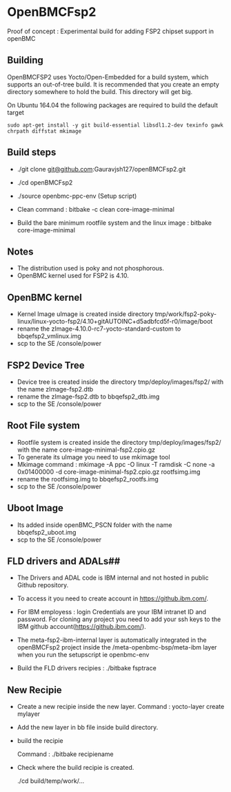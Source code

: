 # OpenBMCFsp2 #

Proof of concept : Experimental build for adding FSP2 chipset support in openBMC

## Building ##

OpenBMCFSP2 uses Yocto/Open-Embedded for a build system, which supports an
out-of-tree build.  It is recommended that you create an empty directory
somewhere to hold the build.  This directory will get big.

On Ubuntu 164.04 the following packages are required to build the default target

    sudo apt-get install -y git build-essential libsdl1.2-dev texinfo gawk chrpath diffstat mkimage

## Build steps ##

  - ./git clone git@github.com:Gauravjsh127/openBMCFsp2.git

  - ./cd openBMCFsp2
    
  - ./source openbmc-ppc-env  (Setup script)
    
  - Clean command :    bitbake -c clean core-image-minimal
  	
  - Build the bare minimum rootfile system and the linux image :    bitbake core-image-minimal

## Notes ##

 - The distribution used is poky and not phosphorous. 
 - OpenBMC kernel used for FSP2 is 4.10.

## OpenBMC kernel ##

 - Kernel Image uImage is created inside directory tmp/work/fsp2-poky-linux/linux-yocto-fsp2/4.10+gitAUTOINC+d5adbfcd5f-r0/image/boot
 - rename the zImage-4.10.0-rc7-yocto-standard-custom to bbqefsp2_vmlinux.img
 - scp to the SE /console/power

## FSP2 Device Tree ##

 - Device tree is created inside the directory tmp/deploy/images/fsp2/ with the name zImage-fsp2.dtb
 - rename the zImage-fsp2.dtb to bbqefsp2_dtb.img
 - scp to the SE /console/power
 
## Root File system ##

 - Rootfile system is created inside the directory tmp/deploy/images/fsp2/ with the name core-image-minimal-fsp2.cpio.gz 
 - To generate its uImage you need to use mkimage tool 
 - Mkimage command :  mkimage -A ppc -O linux -T ramdisk -C none -a 0x01400000 -d core-image-minimal-fsp2.cpio.gz rootfsimg.img
 - rename the rootfsimg.img to bbqefsp2_rootfs.img
 - scp to the SE /console/power
 
## Uboot Image ##

 - Its added inside openBMC_PSCN folder with the name bbqefsp2_uboot.img
 - scp to the SE /console/power   
 
        
## FLD drivers and ADALs##

 - The Drivers and ADAL code is IBM internal and not hosted in public Github repository.
   
 - To access it you need to create account in https://github.ibm.com/.
  
 - For IBM employess : login Credentials are your IBM intranet ID and password. For cloning any project you need to add your ssh keys to the IBM github account(https://github.ibm.com/).

 - The meta-fsp2-ibm-internal layer is automatically integrated in the openBMCFsp2 project inside the /meta-openbmc-bsp/meta-ibm layer when you run the setupscript ie openbmc-env

 - Build the FLD drivers recipies :    ./bitbake fsptrace

## New Recipie ##

- Create a new recipie inside the new layer. Command : yocto-layer create mylayer
         
- Add  the new layer in bb file inside build directory.

- build the recipie   

    Command : ./bitbake recipiename
    
- Check where the build recipie is created.
  
   ./cd build/temp/work/...
   
   
   
    
     





